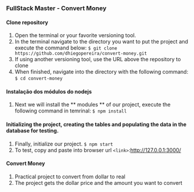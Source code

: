 ### FullStack Master - Convert Money

#### Clone repository
1. Open the terminal or your favorite versioning tool.
2. In the terminal navigate to the directory you want to put the project and execute the command below:
    `$ git clone https://github.com/dhiegopereira/convert-money.git`
3. If using another versioning tool, use the URL above the repository to clone
2. When finished, navigate into the directory with the following command:
    `$ cd convert-money`

#### Instalação dos módulos do nodejs
1. Next we will install the ** modules ** of our project, execute the following command in temrinal:
    `$ npm install`

#### Initializing the project, creating the tables and populating the data in the database for testing. 
1. Finally, initialize our project. 
    `$ npm start`
2. To test, copy and paste into browser url `<link>`:<http://127.0.0.1:3000/>

#### Convert Money
1. Practical project to convert from dollar to real
2. The project gets the dollar price and the amount you want to convert
